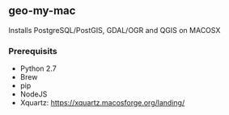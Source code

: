 ## geo-my-mac
Installs PostgreSQL/PostGIS, GDAL/OGR and QGIS on MACOSX

### Prerequisits
 - Python 2.7 
 - Brew
 - pip
 - NodeJS
 - Xquartz: https://xquartz.macosforge.org/landing/
